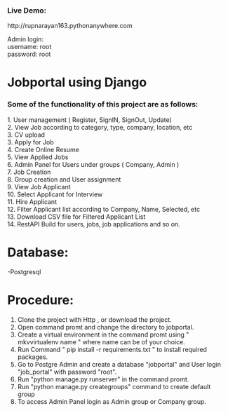 <h3> Live Demo:</h3>http://rupnarayan163.pythonanywhere.com

Admin login:</br>
username: root </br>
password: root </br>

# Jobportal using Django
<h3>Some of the functionality of this project are as follows:</h3>
    1. User management ( Register, SignIN, SignOut, Update)</br>
    2. View Job according to category, type, company, location, etc</br>
    3. CV upload</br>
    3. Apply for Job</br>
    4. Create Online Resume</br>
    5. View Applied Jobs</br>
    6. Admin Panel for Users under groups ( Company, Admin )</br>
    7. Job Creation</br>
    8. Group creation and User assignment</br>
    9. View Job Applicant</br>
    10. Select Applicant for Interview</br>
    11. Hire Applicant</br>
    12. Filter Applicant list according to Company, Name, Selected, etc</br>
    13. Download CSV file for Filtered Applicant List</br>
    14. RestAPI Build for users, jobs, job applications and so on.

# Database:
-Postgresql

# Procedure:
1. Clone the project with Http , or download the project.</br>
2. Open command promt and change the directory to jobportal.</br>
3. Create a virtual environment in the command promt using " mkvvirtualenv name " where name can be of your choice.</br>
4. Run Command " pip install -r requirements.txt " to install required packages.</br>
5. Go to Postgre Admin and create a database  "jobportal" and User login "job_portal" with password "root".</br>
6. Run "python manage.py runserver" in the command promt.</br>
7. Run "python manage.py creategroups" command to create default group</br>
8. To access Admin Panel login as Admin group or Company group.</br>
